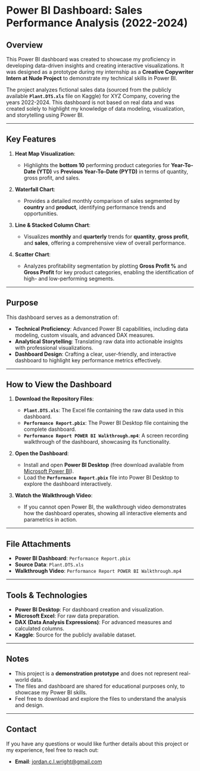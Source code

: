 # Power BI Dashboard: Sales Performance Analysis (2022-2024)

## Overview
This Power BI dashboard was created to showcase my proficiency in developing data-driven insights and creating interactive visualizations. It was designed as a prototype during my internship as a **Creative Copywriter Intern at Nude Project** to demonstrate my technical skills in Power BI.

The project analyzes fictional sales data (sourced from the publicly available **`Plant.DTS.xls`** file on Kaggle) for XYZ Company, covering the years 2022-2024. This dashboard is not based on real data and was created solely to highlight my knowledge of data modeling, visualization, and storytelling using Power BI.

---

## Key Features
1. **Heat Map Visualization**:
   - Highlights the **bottom 10** performing product categories for **Year-To-Date (YTD)** vs **Previous Year-To-Date (PYTD)** in terms of quantity, gross profit, and sales.
   
2. **Waterfall Chart**:
   - Provides a detailed monthly comparison of sales segmented by **country** and **product**, identifying performance trends and opportunities.

3. **Line & Stacked Column Chart**:
   - Visualizes **monthly** and **quarterly** trends for **quantity**, **gross profit**, and **sales**, offering a comprehensive view of overall performance.

4. **Scatter Chart**:
   - Analyzes profitability segmentation by plotting **Gross Profit %** and **Gross Profit** for key product categories, enabling the identification of high- and low-performing segments.

---

## Purpose
This dashboard serves as a demonstration of:
- **Technical Proficiency**: Advanced Power BI capabilities, including data modeling, custom visuals, and advanced DAX measures.
- **Analytical Storytelling**: Translating raw data into actionable insights with professional visualizations.
- **Dashboard Design**: Crafting a clear, user-friendly, and interactive dashboard to highlight key performance metrics effectively.

---

## How to View the Dashboard
1. **Download the Repository Files**:
   - **`Plant.DTS.xls`**: The Excel file containing the raw data used in this dashboard.
   - **`Performance Report.pbix`**: The Power BI Desktop file containing the complete dashboard.
   - **`Performance Report POWER BI Walkthrough.mp4`**: A screen recording walkthrough of the dashboard, showcasing its functionality.

2. **Open the Dashboard**:
   - Install and open **Power BI Desktop** (free download available from [Microsoft Power BI](https://powerbi.microsoft.com/)).
   - Load the **`Performance Report.pbix`** file into Power BI Desktop to explore the dashboard interactively.

3. **Watch the Walkthrough Video**:
   - If you cannot open Power BI, the walkthrough video demonstrates how the dashboard operates, showing all interactive elements and parametrics in action.

---

## File Attachments
- **Power BI Dashboard**: `Performance Report.pbix`
- **Source Data**: `Plant.DTS.xls`
- **Walkthrough Video**: `Performance Report POWER BI Walkthrough.mp4`

---

## Tools & Technologies
- **Power BI Desktop**: For dashboard creation and visualization.
- **Microsoft Excel**: For raw data preparation.
- **DAX (Data Analysis Expressions)**: For advanced measures and calculated columns.
- **Kaggle**: Source for the publicly available dataset.

---

## Notes
- This project is a **demonstration prototype** and does not represent real-world data.
- The files and dashboard are shared for educational purposes only, to showcase my Power BI skills.
- Feel free to download and explore the files to understand the analysis and design.

---

## Contact
If you have any questions or would like further details about this project or my experience, feel free to reach out:
- **Email**: [jordan.c.l.wright@gmail.com](mailto:jordan.c.l.wright@gmail.com)

